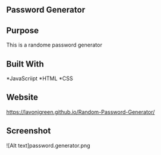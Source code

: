 ## Password Generator

## Purpose
This is a randome password generator

## Built With
*JavaScriipt
*HTML
*CSS

## Website
https://lavonjgreen.github.io/Random-Password-Generator/

## Screenshot
![Alt text]password.generator.png
